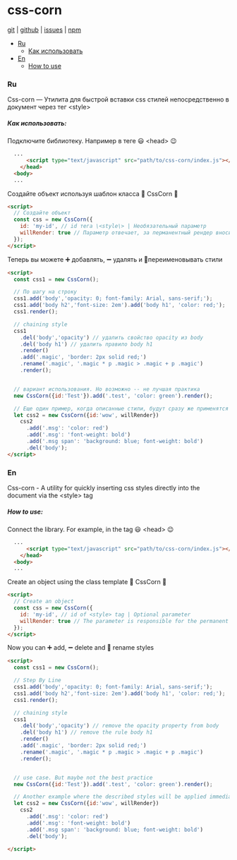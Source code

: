 # css-corn
[git][git] |
[github][github] |
[issues][issues] |
[npm][npm]

- [Ru](#ru)
  - [Как использовать](#как-использовать)
- [En](#en)
  - [How to use](#How-to-use)

### Ru
Css-corn — Утилита для быстрой вставки css стилей непосредственно в документ через тег \<style\>

##### Как использовать:
Подключите библиотеку. Например в теге 😃 \<head\> 😉
```html
  ...
      <script type="text/javascript" src="path/to/css-corn/index.js"></script>
    </head>
  <body>
  ...
```
Создайте объект используя шаблон класса 🦄 CssCorn 🌽

```html
<script>
  // Создайте объект
  const css = new CssCorn({
    id: 'my-id', // id тега \<style\> | Необязательный параметр
    willRender: true // Параметр отвечает, за перманентный рендер вносимых стилей | Не обязательный параметр, по умолчанию – false
  });
</script>
```
Теперь вы можете ➕ добавлять, ➖ удалять и 📝переименовывать стили

```html
<script>
  const css1 = new CssCorn();

  // По шагу на строку
  css1.add('body','opacity: 0; font-family: Arial, sans-serif;');
  css1.add('body h2','font-size: 2em').add('body h1', 'color: red;');
  css1.render();

  // chaining style
  css1
    .del('body','opacity') // удалить свойство opacity из body
    .del('body h1') // удалить правило body h1
    .render()
    .add('.magic', 'border: 2px solid red;')
    .rename('.magic', '.magic * p .magic > .magic + p .magic')
    .render();


  // вариант использования. Но возможно -- не лучшая практика
  new CssCorn({id:'Test'}).add('.test', 'color: green').render();

  // Еще один пример, когда описанные стили, будут сразу же применятся
  let css2 = new CssCorn({id:'wow', willRender})
    css2
      .add('.msg': 'color: red')
      .add('.msg': 'font-weight: bold')
      .add('.msg span': 'background: blue; font-weight: bold')
      .del('body');
</script>
```

### En
Css-corn - A utility for quickly inserting css styles directly into the document via the \<style\> tag

##### How to use:

Connect the library. For example, in the tag 😃 \<head\> 😉

```html
  ...
      <script type="text/javascript" src="path/to/css-corn/index.js"></script>
    </head>
  <body>
  ...

```

Create an object using the class template 🦄 CssCorn 🌽

```html
<script>
  // Create an object
  const css = new CssCorn({
    id: 'my-id', // id of <style> tag | Optional parameter
    willRender: true // The parameter is responsible for the permanent rendering of insertion styles | Optional parameter, false by default
  });
</script>   
```
Now you can ➕ add, ➖ delete and 📝 rename styles
```html
<script>
  const css1 = new CssCorn();

  // Step By Line
  css1.add('body','opacity: 0; font-family: Arial, sans-serif;');
  css1.add('body h2','font-size: 2em').add('body h1', 'color: red;');
  css1.render();

  // chaining style
  css1
    .del('body','opacity') // remove the opacity property from body
    .del('body h1') // remove the rule body h1
    .render()
    .add('.magic', 'border: 2px solid red;')
    .rename('.magic', '.magic * p .magic > .magic + p .magic')
    .render();


  // use case. But maybe not the best practice
  new CssCorn({id:'Test'}).add('.test', 'color: green').render();

  // Another example where the described styles will be applied immediately
  let css2 = new CssCorn({id:'wow', willRender})
    css2
      .add('.msg': 'color: red')
      .add('.msg': 'font-weight: bold')
      .add('.msg span': 'background: blue; font-weight: bold')
      .del('body');

</script>
```
[git]:https://github.com/Silksofthesoul/css-corn.git
[github]:https://github.com/Silksofthesoul/css-corn
[issues]:https://github.com/Silksofthesoul/css-corn/issues
[npm]:https://kkkkkkk

